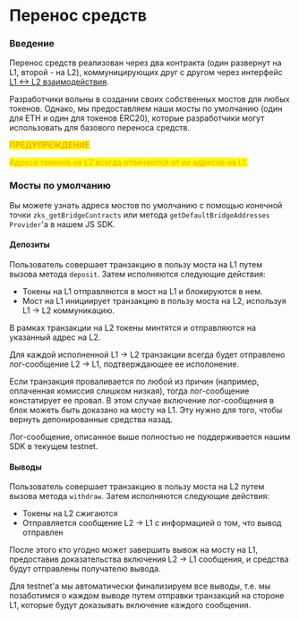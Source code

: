 # Перенос средств

### Введение <a href="#introduction" id="introduction"></a>

Перенос средств реализован через два контракта (один развернут на L1, второй - на L2), коммуницирующих друг с другом через интерфейс [L1 <-> L2 взаимодействия](https://v2-docs.zksync.io/dev/zksync-v2/l1-l2-interop.html).

Разработчики вольны в создании своих собственных мостов для любых токенов. Однако, мы предоставляем наши мосты по умолчанию (один для ETH и один для токенов ERC20), которые разработчики могут использовать для базового переноса средств.

<mark style="color:orange;">**ПРЕДУПРЕЖДЕНИЕ**</mark>

<mark style="color:orange;">Адреса токенов на L2 всегда отличаются от их адресов на L1.</mark>

### Мосты по умолчанию <a href="#default-bridges" id="default-bridges"></a>

Вы можете узнать адреса мостов по умолчанию с помощью конечной точки `zks_getBridgeContracts` или метода `getDefaultBridgeAddresses` `Provider`'a в нашем JS SDK.

#### Депозиты <a href="#deposits" id="deposits"></a>

Пользователь совершает транзакцию в пользу моста на L1 путем вызова метода `deposit`. Затем исполняются следующие действия:

* Токены на L1 отправляются в мост на L1 и блокируются в нем.
* Мост на L1 инициирует транзакцию в пользу моста на L2, используя L1 -> L2 коммуникацию.

В рамках  транзакции на L2 токены минтятся и отправляются на указанный адрес на L2.

Для каждой исполненной L1 -> L2 транзакции всегда будет отправлено лог-сообщение L2 -> L1, подтверждающее ее исполонение.

Если транзакция проваливается по любой из причин (например, оплаченная комиссия слишком низкая), тогда лог-сообщение констатирует ее провал. В этом случае включение лог-сообщения в блок можеть быть доказано на мосту на L1. Эту нужно для того, чтобы вернуть депонированные средства назад.

Лог-сообщение, описанное выше полностью не поддерживается нашим SDK в текущем testnet.

#### Выводы <a href="#withdrawals" id="withdrawals"></a>

Пользователь совершает транзакцию в пользу моста на L2 путем вызова метода `withdraw`. Затем исполняются следующие действия:

* Токены на L2 сжигаются
* Отправляется сообщение L2 -> L1 с информацией о том, что вывод отправлен

После этого кто угодно может завершить вывож на мосту на L1, предоставив доказательства включения L2 -> L1 сообщения, и средства будут отправлены получателю вывода.

Для testnet'a мы автоматически финализируем все выводы, т.е. мы позаботимся о каждом выводе путем отправки транзакций на стороне L1, которые будут доказывать включение каждого сообщения.

